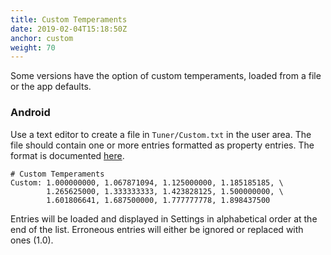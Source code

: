 ```yaml
---
title: Custom Temperaments
date: 2019-02-04T15:18:50Z
anchor: custom
weight: 70
---
```


Some versions have the option of custom temperaments, loaded from a
file or the app defaults.

### Android

Use a text editor to create a file in `Tuner/Custom.txt` in the user area.
The file should contain one or more entries formatted as property entries.
The format is documented [here][1].

```shell
# Custom Temperaments
Custom: 1.000000000, 1.067871094, 1.125000000, 1.185185185, \
        1.265625000, 1.333333333, 1.423828125, 1.500000000, \
        1.601806641, 1.687500000, 1.777777778, 1.898437500
```

Entries will be loaded and displayed in Settings in alphabetical
order at the end of the list. Erroneous entries will either be ignored
or replaced with ones (1.0).

 [1]: https://developer.android.com/reference/java/util/Properties#load(java.io.Reader)
